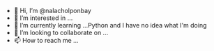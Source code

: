 - 👋 Hi, I’m @nalacholponbay
- 👀 I’m interested in ...
- 🌱 I’m currently learning ...Python and I have no idea what I'm doing
- 💞️ I’m looking to collaborate on ...
- 📫 How to reach me ...

<!---
nalacholponbay/nalacholponbay is a ✨ special ✨ repository because its `README.md` (this file) appears on your GitHub profile.
You can click the Preview link to take a look at your changes.
--->
